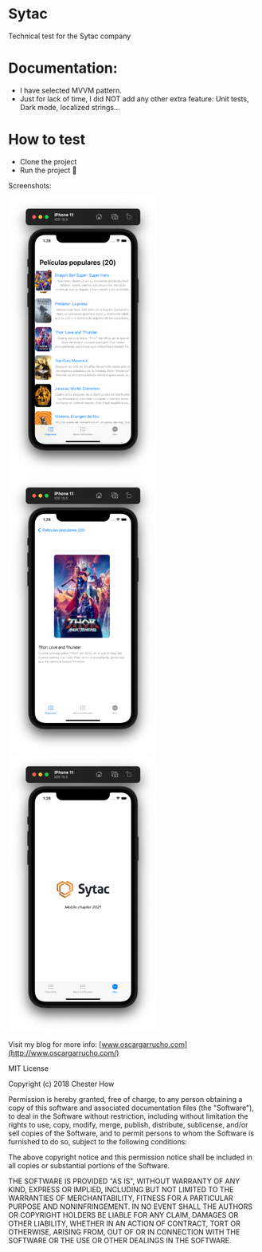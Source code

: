 # Sytac
Technical test for the Sytac company

# Documentation:
- I have selected MVVM pattern.
- Just for lack of time, I did NOT add any other extra feature: Unit tests, Dark mode, localized strings...

# How to test
- Clone the project
- Run the project 🥳


Screenshots:

![alt tag1](images/image01.png)
![alt tag2](images/image02.png)
![alt tag3](images/image03.png)



Visit my blog for more info: [www.oscargarrucho.com](http://www.oscargarrucho.com/)

MIT License

Copyright (c) 2018 Chester How

Permission is hereby granted, free of charge, to any person obtaining a copy of this software and associated documentation files (the "Software"), to deal in the Software without restriction, including without limitation the rights to use, copy, modify, merge, publish, distribute, sublicense, and/or sell copies of the Software, and to permit persons to whom the Software is furnished to do so, subject to the following conditions:

The above copyright notice and this permission notice shall be included in all copies or substantial portions of the Software.

THE SOFTWARE IS PROVIDED "AS IS", WITHOUT WARRANTY OF ANY KIND, EXPRESS OR IMPLIED, INCLUDING BUT NOT LIMITED TO THE WARRANTIES OF MERCHANTABILITY, FITNESS FOR A PARTICULAR PURPOSE AND NONINFRINGEMENT. IN NO EVENT SHALL THE AUTHORS OR COPYRIGHT HOLDERS BE LIABLE FOR ANY CLAIM, DAMAGES OR OTHER LIABILITY, WHETHER IN AN ACTION OF CONTRACT, TORT OR OTHERWISE, ARISING FROM, OUT OF OR IN CONNECTION WITH THE SOFTWARE OR THE USE OR OTHER DEALINGS IN THE SOFTWARE.

